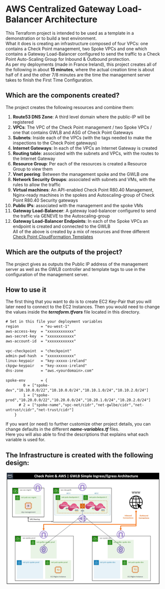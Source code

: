 # AWS Centralized Gateway Load-Balancer Architecture
This Terraform project is intended to be used as a template in a demonstration or to build a test environment.  
What it does is creating an infrastructure composed of four VPCs: one contains a Check Point management, two Spoke VPCs and one which contains a Gateway Load-Balancer configured to send the traffic to a Check Point Auto-Scaling Group for Inbound & Outbound protection.    
As per my deployments (made in France Ireland), this project creates all of the following in about __15 minutes__, where the actual creation time is about half of it and the other 7/8 minutes are the time the management server takes to finish the First Time Configuration.   


## Which are the components created?
The project creates the following resources and combine them:
1. **Route53 DNS Zone**: A third level domain where the public-IP will be registered
2. **VPCs**: The VPC of the Check Point management / two Spoke VPCs / one that contains GWLB and ASG of Check Point Gateways
3. **Subnets**: Inside each of the VPCs (with the tags needed to make the inspections to the Check Point gateways)
4. **Internet Gateways**: In each of the VPCs an Internet Gateway is created
5. **Routing table**: associated with the subnets and VPCs, with the routes to the Internet Gateway
6. **Resource Group**: Per each of the resources is created a Resource Group to view them
7. **Vnet peering**: Between the management spoke and the GWLB one
8. **Network Security Groups**: associated with subnets and VMs, with the rules to allow the traffic
9. **Virtual machines**: An API-enabled Check Point R80.40 Management, Nginx-ready machines in the spokes and Autoscaling-group of Check Point R80.40 Security gateways
10. **Public IPs**: associated with the management and the spoke VMs
11. **Gateway Load-Balancer**: A gateway load-balancer configured to send the traffic via GENEVE to the Autoscaling-group
12. **Gateway Load-Balancer Endpoints**: In each of the Spoke VPCs an endpoint is created and connected to the GWLB    
All of the above is created by a mix of resources and three different [Check Point CloudFormation Templates](https://supportcenter.checkpoint.com/supportcenter/portal?eventSubmit_doGoviewsolutiondetails=&solutionid=sk111013)    

## Which are the outputs of the project?
The project gives as outputs the Public IP address of the management server as well as the GWLB controller and template tags to use in the configuration of the management server.

## How to use it
The first thing that you want to do is to create EC2 Key-Pair that you will later need to connect to the EC2 Instances.
Then you would need to change the values inside the __*terraform.tfvars*__ file located in this directory.

```hcl
# Set in this file your deployment variables
region          = "eu-west-1"
aws-access-key  = "xxxxxxxxxxxx"
aws-secret-key  = "xxxxxxxxxxxx"
aws-account-id  = "xxxxxxxxxxxx"

vpc-checkpoint  = "checkpoint"
admin-pwd-hash  = "xxxxxxxxxxxx"
linux-keypair   = "key-xxxxx-ireland"
ckpgw-keypair   = "key-xxxxx-ireland"
dns-zone        = "aws.<yourdomain>.com"

spoke-env       = {
        0 = ["spoke-dev","10.10.0.0/22","10.10.0.0/24","10.10.1.0/24","10.10.2.0/24"]
        1 = ["spoke-prod","10.20.0.0/22","10.20.0.0/24","10.20.1.0/24","10.20.2.0/24"]
      # 2 = ["spoke-name","vpc-net/cidr","net-gwlbe/cidr","net-untrust/cidr","net-trust/cidr"]
    }
```
If you want (or need) to further customize other project details, you can change defaults in the different __*name-variables.tf*__ files.   
Here you will also able to find the descriptions that explains what each variable is used for.

## The Infrastructure is created with the following design:
![Architectural Design](/zimages/aws-gwlb-simple-env.jpg)